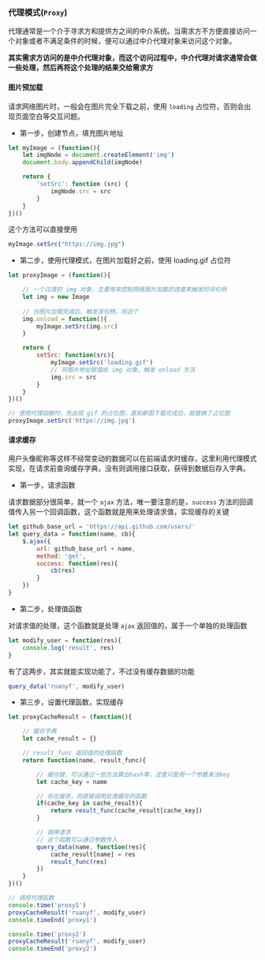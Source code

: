### 代理模式(`Proxy`)

代理通常是一个介于寻求方和提供方之间的中介系统。当需求方不方便直接访问一个对象或者不满足条件的时候，便可以通过中介代理对象来访问这个对象。

**其实需求方访问的是中介代理对象，而这个访问过程中，中介代理对请求通常会做一些处理，然后再将这个处理的结果交给需求方**

#### 图片预加载

请求网络图片时，一般会在图片完全下载之前，使用 `loading` 占位符，否则会出现页面空白等交互问题。

- 第一步，创建节点，填充图片地址

```javascript
let myImage = (function(){
    let imgNode = document.createElement('img')
    document.body.appendChild(imgNode)

    return {
        'setSrc': function (src) {
            imgNode.src = src
        }
    }
})()
```

这个方法可以直接使用

```javascript
myImage.setSrc("https://img.jpg")
```

- 第二步，使用代理模式，在图片加载好之前，使用 loading.gif 占位符

```javascript
let proxyImage = (function(){

    // 一个过渡的 img 对象，主要用来控制网络图片加载的进度来触发时间句柄
    let img = new Image
    
    // 当图片加载完成后，触发该句柄，将这个
    img.onload = function(){
        myImage.setSrc(img.src)
    }

    return {
        setSrc: function(src){
            myImage.setSrc('loading.gif')
            // 将图片地址赋值给 img 对象，触发 onload 方法
            img.src = src
        }
    }
})()

// 使用代理函数时，先出现 gif 的占位图，直到新图下载完成后，就替换了占位图
proxyImage.setSrc('https://img.jpg')
```

#### 请求缓存

用户头像昵称等这样不经常变动的数据可以在前端请求时缓存，这里利用代理模式实现，在请求前查询缓存字典，没有则调用接口获取，获得到数据后存入字典。

- 第一步，请求函数

请求数据部分很简单，就一个 `ajax` 方法，唯一要注意的是，`success` 方法的回调值传入另一个回调函数，这个函数就是用来处理请求值，实现缓存的关键

```javascript
let github_base_url = 'https://api.github.com/users/'
let query_data = function(name, cb){
    $.ajax({
        url: github_base_url + name,
        method: 'get',
        success: function(res){
            cb(res)
        }
    })
}
```

- 第二步，处理值函数

对请求值的处理，这个函数就是处理 `ajax` 返回值的，属于一个单独的处理函数

```javascript
let modify_user = function(res){
    console.log('result', res)
}
```

有了这两步，其实就能实现功能了，不过没有缓存数据的功能

```javascript
query_data('ruanyf', modify_user)
```

- 第三步，设置代理函数，实现缓存

```javascript
let proxyCacheResult = (function(){

    // 缓存字典
    let cache_result = {}

    // result_func 返回值的处理函数
    return function(name, result_func){

        // 缓存键，可以通过一些方法算出hash等，这里只是用一个参数来当key
        let cache_key = name

        // 存在缓存，则直接调用处理缓存的函数
        if(cache_key in cache_result){
            return result_func(cache_result[cache_key])
        }

        // 调用请求
        // 这个函数可以通过参数传入
        query_data(name, function(res){
            cache_result[name] = res
            result_func(res)
        })
    }
})()

// 调用代理函数
console.time('proxy1')
proxyCacheResult('ruanyf', modify_user)
console.timeEnd('proxy1')

console.time('proxy2')
proxyCacheResult('ruanyf', modify_user)
console.timeEnd('proxy2')
```

